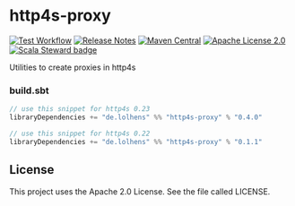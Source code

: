 # http4s-proxy

[![Test Workflow](https://github.com/LolHens/http4s-proxy/workflows/test/badge.svg)](https://github.com/LolHens/http4s-proxy/actions?query=workflow%3Atest)
[![Release Notes](https://img.shields.io/github/release/LolHens/http4s-proxy.svg?maxAge=3600)](https://github.com/LolHens/http4s-proxy/releases/latest)
[![Maven Central](https://img.shields.io/maven-central/v/de.lolhens/http4s-proxy_2.13)](https://search.maven.org/artifact/de.lolhens/http4s-proxy_2.13)
[![Apache License 2.0](https://img.shields.io/github/license/LolHens/http4s-proxy.svg?maxAge=3600)](https://www.apache.org/licenses/LICENSE-2.0)
[![Scala Steward badge](https://img.shields.io/badge/Scala_Steward-helping-blue.svg?style=flat&logo=data:image/png;base64,iVBORw0KGgoAAAANSUhEUgAAAA4AAAAQCAMAAAARSr4IAAAAVFBMVEUAAACHjojlOy5NWlrKzcYRKjGFjIbp293YycuLa3pYY2LSqql4f3pCUFTgSjNodYRmcXUsPD/NTTbjRS+2jomhgnzNc223cGvZS0HaSD0XLjbaSjElhIr+AAAAAXRSTlMAQObYZgAAAHlJREFUCNdNyosOwyAIhWHAQS1Vt7a77/3fcxxdmv0xwmckutAR1nkm4ggbyEcg/wWmlGLDAA3oL50xi6fk5ffZ3E2E3QfZDCcCN2YtbEWZt+Drc6u6rlqv7Uk0LdKqqr5rk2UCRXOk0vmQKGfc94nOJyQjouF9H/wCc9gECEYfONoAAAAASUVORK5CYII=)](https://scala-steward.org)

Utilities to create proxies in http4s

### build.sbt

```sbt
// use this snippet for http4s 0.23
libraryDependencies += "de.lolhens" %% "http4s-proxy" % "0.4.0"

// use this snippet for http4s 0.22
libraryDependencies += "de.lolhens" %% "http4s-proxy" % "0.1.1"
```

## License

This project uses the Apache 2.0 License. See the file called LICENSE.
